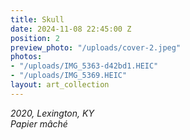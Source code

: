 ```yaml
---
title: Skull
date: 2024-11-08 22:45:00 Z
position: 2
preview_photo: "/uploads/cover-2.jpeg"
photos:
- "/uploads/IMG_5363-d42bd1.HEIC"
- "/uploads/IMG_5369.HEIC"
layout: art_collection
---
```


*2020, Lexington, KY* <br>
*Papier mâché*

